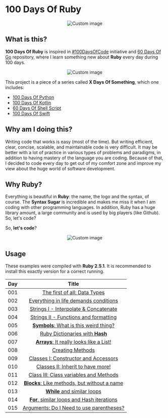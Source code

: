# 100 Days Of Ruby

<p align="center">
  <img src="https://raw.github.com/marcosvbras/100-days-of-ruby/master/images/ruby.png" alt="Custom image"/>
</p>

## What is this?

**100 Days Of Ruby** is inspired in [#100DaysOfCode](https://medium.freecodecamp.org/join-the-100daysofcode-556ddb4579e4) initiative and [60 Days Of Go](https://github.com/cassiobotaro/60-days-of-go) repository, where I learn something new about **Ruby** every day during 100 days.

<p align="center">
  <img src="https://raw.github.com/marcosvbras/100-days-of-ruby/master/images/programming_languages.jpg" alt="Custom image"/>
</p>

This project is a piece of a series called **X Days Of Something**, which one includes:
-   [100 Days Of Python](https://github.com/marcosvbras/100-days-of-python)
-   [100 Days Of Kotlin](https://github.com/marcosvbras/100-days-of-kotlin)
-   [60 Days Of Shell Script](https://github.com/marcosvbras/60-days-of-shell-script)
-   [100 Days Of Swift](https://github.com/marcosvbras/100-days-of-swift)

## Why am I doing this?

Writing code that works is easy (most of the time). But writing efficient, clear, concise, scalable, and maintainable code is very difficult. It may be better with a lot of practice in various types of problems and paradigms, in addition to having mastery of the language you are coding. Because of that, I decided to code every day to get out of my comfort zone and improve my view about the huge world of software development.

## Why Ruby?

Everything is beautiful in **Ruby**: the name, the logo and the syntax, of course. The **Syntax Sugar** is incredible and makes me miss it when I am coding with other programming languages. In addition, Ruby has a huge library amount, a large community and is used by big players (like Github). So, let's code?

So, **let's code**?

<p align="center">
  <img src="https://raw.github.com/marcosvbras/100-days-of-ruby/master/images/programming.gif" alt="Custom image"/>
</p>

## Usage

These examples were compiled with **Ruby 2.5.1**. It is recommended to install this exactly version for a correct running.

| Day | Title      |
| --- |:----------: |
| 001 | [The first of all: Data Types](day001/) |
| 002 | [Everything in life demands conditions](day002/) |
| 003 | [Strings I - Interpolate & Concatenate](day003/) |
| 004 | [Strings II - Functions and formatting](day004/) |
| 005 | [**Symbols**: What is this weird thing?](day005/) |
| 006 | [Ruby Dictionaries with **Hash**](day006/) |
| 007 | [**Arrays**: It really looks like a List!](day007/) |
| 008 | [Creating Methods](day008/) |
| 009 | [Classes I: Constructor and Accessors](day009/) |
| 010 | [Classes II: Inherit to have more!](day010/) |
| 011 | [Class III: Class variables and Methods](day011/) |
| 012 | [**Blocks**: Like methods, but without a name](day012/) |
| 013 | [**While** and similar loops](day013/) |
| 014 | [**For**, similar loops and Hash iterations](day014/) |
| 015 | [Arguments: Do I Need to use parentheses?](day015/) |
